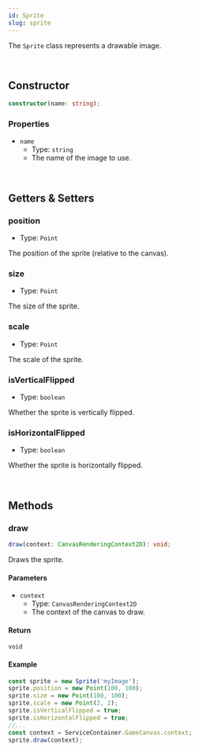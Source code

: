 ```yaml
---
id: Sprite
slug: sprite
---
```


The `Sprite` class represents a drawable image.

<br/>

## Constructor

```ts title="prototype"
constructor(name: string);
```

### Properties

- `name`
  - Type: `string`
  - The name of the image to use.

<br/>

## Getters & Setters

### position

- Type: `Point`

The position of the sprite (relative to the canvas).

### size

- Type: `Point`

The size of the sprite.

### scale

- Type: `Point`

The scale of the sprite.

### isVerticalFlipped

- Type: `boolean`

Whether the sprite is vertically flipped.

### isHorizontalFlipped

- Type: `boolean`

Whether the sprite is horizontally flipped.

<br/>

## Methods

### draw

```ts title="prototype"
draw(context: CanvasRenderingContext2D): void;
```

Draws the sprite.

#### Parameters

- `context`
  - Type: `CanvasRenderingContext2D`
  - The context of the canvas to draw.

#### Return

`void`

#### Example

```ts
const sprite = new Sprite('myImage');
sprite.position = new Point(100, 100);
sprite.size = new Point(100, 100);
sprite.scale = new Point(2, 2);
sprite.isVerticalFlipped = true;
sprite.isHorizontalFlipped = true;
//...
const context = ServiceContainer.GameCanvas.context;
sprite.draw(context);
```